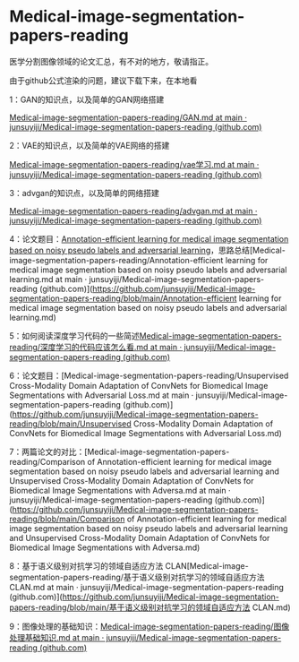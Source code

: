 # Medical-image-segmentation-papers-reading
医学分割图像领域的论文汇总，有不对的地方，敬请指正。

由于github公式渲染的问题，建议下载下来，在本地看

1：GAN的知识点，以及简单的GAN网络搭建

[Medical-image-segmentation-papers-reading/GAN.md at main · junsuyiji/Medical-image-segmentation-papers-reading (github.com)](https://github.com/junsuyiji/Medical-image-segmentation-papers-reading/blob/main/GAN.md)

2：VAE的知识点，以及简单的VAE网络的搭建

[Medical-image-segmentation-papers-reading/vae学习.md at main · junsuyiji/Medical-image-segmentation-papers-reading (github.com)](https://github.com/junsuyiji/Medical-image-segmentation-papers-reading/blob/main/vae学习.md)

3：advgan的知识点，以及简单的网络搭建

[Medical-image-segmentation-papers-reading/advgan.md at main · junsuyiji/Medical-image-segmentation-papers-reading (github.com)](https://github.com/junsuyiji/Medical-image-segmentation-papers-reading/blob/main/advgan.md)

4：论文题目：[Annotation-efficient learning for medical image segmentation based on noisy pseudo labels and adversarial learning](https://ieeexplore.ieee.org/abstract/document/9309350/)，思路总结[Medical-image-segmentation-papers-reading/Annotation-efficient learning for medical image segmentation based on noisy pseudo labels and adversarial learning.md at main · junsuyiji/Medical-image-segmentation-papers-reading (github.com)](https://github.com/junsuyiji/Medical-image-segmentation-papers-reading/blob/main/Annotation-efficient learning for medical image segmentation based on noisy pseudo labels and adversarial learning.md)



5：如何阅读深度学习代码的一些简述[Medical-image-segmentation-papers-reading/深度学习的代码应该怎么看.md at main · junsuyiji/Medical-image-segmentation-papers-reading (github.com)](https://github.com/junsuyiji/Medical-image-segmentation-papers-reading/blob/main/深度学习的代码应该怎么看.md)



6：论文题目：[Medical-image-segmentation-papers-reading/Unsupervised Cross-Modality Domain Adaptation of ConvNets for Biomedical Image Segmentations with Adversarial Loss.md at main · junsuyiji/Medical-image-segmentation-papers-reading (github.com)](https://github.com/junsuyiji/Medical-image-segmentation-papers-reading/blob/main/Unsupervised Cross-Modality Domain Adaptation of ConvNets for Biomedical Image Segmentations with Adversarial Loss.md)



7：两篇论文的对比：[Medical-image-segmentation-papers-reading/Comparison of Annotation-efficient learning for medical image segmentation based on noisy pseudo labels and adversarial learning and Unsupervised Cross-Modality Domain Adaptation of ConvNets for Biomedical Image Segmentations with Adversa.md at main · junsuyiji/Medical-image-segmentation-papers-reading (github.com)](https://github.com/junsuyiji/Medical-image-segmentation-papers-reading/blob/main/Comparison of Annotation-efficient learning for medical image segmentation based on noisy pseudo labels and adversarial learning and Unsupervised Cross-Modality Domain Adaptation of ConvNets for Biomedical Image Segmentations with Adversa.md)



8：基于语义级别对抗学习的领域自适应方法 CLAN[Medical-image-segmentation-papers-reading/基于语义级别对抗学习的领域自适应方法 CLAN.md at main · junsuyiji/Medical-image-segmentation-papers-reading (github.com)](https://github.com/junsuyiji/Medical-image-segmentation-papers-reading/blob/main/基于语义级别对抗学习的领域自适应方法 CLAN.md)



9：图像处理的基础知识：[Medical-image-segmentation-papers-reading/图像处理基础知识.md at main · junsuyiji/Medical-image-segmentation-papers-reading (github.com)](https://github.com/junsuyiji/Medical-image-segmentation-papers-reading/blob/main/图像处理基础知识.md)
